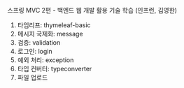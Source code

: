 스프링 MVC 2편 - 백엔드 웹 개발 활용 기술 학습 (인프런, 김영한)


1. 타임리프: thymeleaf-basic
2. 메시지 국제화: message
3. 검증: validation
4. 로그인: login
5. 예외 처리: exception
6. 타입 컨버터: typeconverter
7. 파일 업로드

